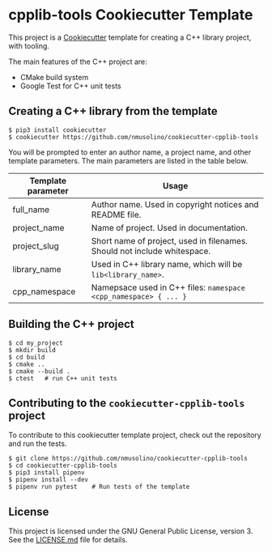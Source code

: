 # cpplib-tools Cookiecutter Template

This project is a [Cookiecutter](https://cookiecutter.readthedocs.io/en/latest/)
template for creating a C++ library project, with tooling.

The main features of the C++ project are:
* CMake build system
* Google Test for C++ unit tests

## Creating a C++ library from the template

```
$ pip3 install cookiecutter
$ cookiecutter https://github.com/nmusolino/cookiecutter-cpplib-tools
```

You will be prompted to enter an author name, a project name, and other
template parameters.  The main parameters are listed in the table below.

| Template parameter | Usage                                                                     |
|--------------------|---------------------------------------------------------------------------|
| full_name          | Author name.  Used in copyright notices and README file.                  |
| project_name       | Name of project.  Used in documentation.                                  |
| project_slug       | Short name of project, used in filenames.  Should not include whitespace. |
| library_name       | Used in C++ library name, which will be `lib<library_name>`.              |
| cpp_namespace      | Namepsace used in C++ files:  `namespace <cpp_namespace> { ... }`         |

## Building the C++ project

```
$ cd my_project
$ mkdir build
$ cd build
$ cmake ..
$ cmake --build .
$ ctest   # run C++ unit tests
```

## Contributing to the `cookiecutter-cpplib-tools` project

To contribute to this cookiecutter template project, check out the
repository and run the tests.

```
$ git clone https://github.com/nmusolino/cookiecutter-cpplib-tools
$ cd cookiecutter-cpplib-tools
$ pip3 install pipenv    
$ pipenv install --dev
$ pipenv run pytest    # Run tests of the template 
```

## License

This project is licensed under the GNU General Public License, version 3.  See the [LICENSE.md](LICENSE.md) file for details.

